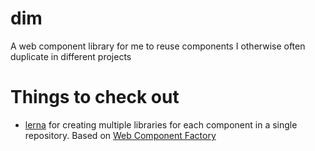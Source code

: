 # dim

A web component library for me to reuse components I otherwise often duplicate in different projects

# Things to check out

- [lerna](https://lerna.js.org/docs/getting-started) for creating multiple libraries for each component in a single repository. Based on [Web Component Factory](https://www.npmjs.com/package/@wcfactory/cli)
